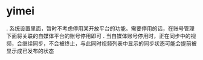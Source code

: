 # yimei
. 系统设置里面，暂时不考虑停用某开放平台的功能。需要停用的话，在账号管理下面将关联的自媒体平台的账号停用即可
. 当自媒体账号停用时，正在同步中的视频，会继续同步，不会被终止，与此同时视频列表中显示的同步状态可能会提前被显示成已发布的状态